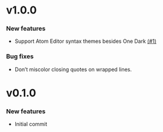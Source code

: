 # v1.0.0

### New features

* Support Atom Editor syntax themes besides One Dark [(#1)](smockle/colorful-json#1)

### Bug fixes

* Don’t miscolor closing quotes on wrapped lines.

# v0.1.0

### New features
* Initial commit
